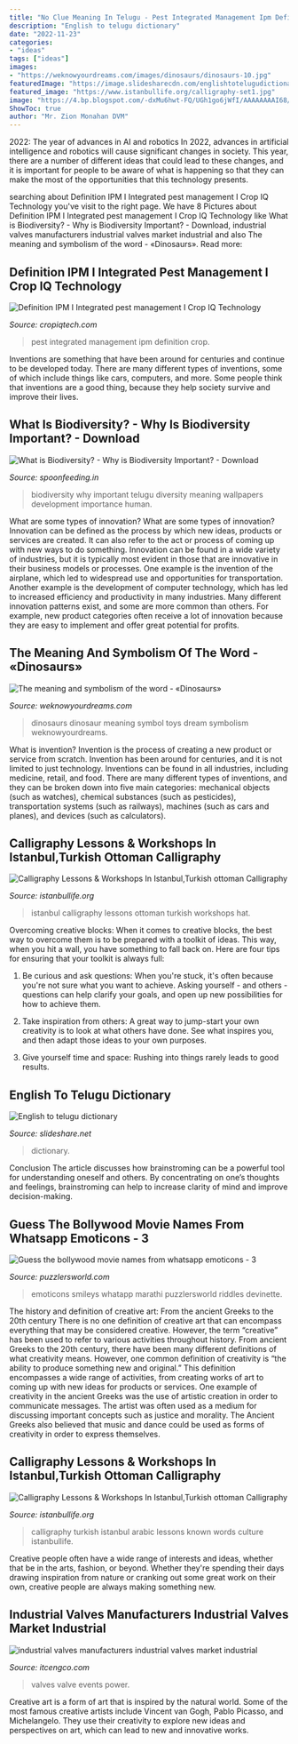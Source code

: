 ```yaml
---
title: "No Clue Meaning In Telugu - Pest Integrated Management Ipm Definition Crop"
description: "English to telugu dictionary"
date: "2022-11-23"
categories:
- "ideas"
tags: ["ideas"]
images:
- "https://weknowyourdreams.com/images/dinosaurs/dinosaurs-10.jpg"
featuredImage: "https://image.slidesharecdn.com/englishtotelugudictionary-130111004340-phpapp01/95/english-to-telugu-dictionary-9-638.jpg?cb=1357865088"
featured_image: "https://www.istanbullife.org/calligraphy-set1.jpg"
image: "https://4.bp.blogspot.com/-dxMu6hwt-FQ/UGh1go6jWfI/AAAAAAAAI68/0afG0rrgVuM/w1200-h630-p-k-no-nu/what-is-biodiversity_why-bio-diversity-importance-to-human_biodiversity-meaning.jpg"
ShowToc: true
author: "Mr. Zion Monahan DVM"
---
```



2022: The year of advances in AI and robotics
In 2022, advances in artificial intelligence and robotics will cause significant changes in society. This year, there are a number of different ideas that could lead to these changes, and it is important for people to be aware of what is happening so that they can make the most of the opportunities that this technology presents.

	

		
searching about Definition IPM I Integrated pest management I Crop IQ Technology you've visit to the right page. We have 8 Pictures about Definition IPM I Integrated pest management I Crop IQ Technology like What is Biodiversity? - Why is Biodiversity Important? - Download, industrial valves manufacturers industrial valves market industrial and also The meaning and symbolism of the word - «Dinosaurs». Read more:
		
    
## Definition IPM I Integrated Pest Management I Crop IQ Technology

<img loading=lazy src="http://cropiqtech.com/sites/default/files/IPM.jpg" onerror="this.onerror=null;this.src='https://tse3.mm.bing.net/th?id=OIP._YVmqOvjup1yEurDa9-SVQHaKe&amp;pid=15.1';" alt="Definition IPM I Integrated pest management I Crop IQ Technology">

_Source: cropiqtech.com_

>pest integrated management ipm definition crop. 

	

Inventions are something that have been around for centuries and continue to be developed today. There are many different types of inventions, some of which include things like cars, computers, and more. Some people think that inventions are a good thing, because they help society survive and improve their lives.

    
## What Is Biodiversity? - Why Is Biodiversity Important? - Download

<img loading=lazy src="https://4.bp.blogspot.com/-dxMu6hwt-FQ/UGh1go6jWfI/AAAAAAAAI68/0afG0rrgVuM/w1200-h630-p-k-no-nu/what-is-biodiversity_why-bio-diversity-importance-to-human_biodiversity-meaning.jpg" onerror="this.onerror=null;this.src='https://tse3.mm.bing.net/th?id=OIP.rnA8lU0CALQIeyBcykfuVQHaD4&amp;pid=15.1';" alt="What is Biodiversity? - Why is Biodiversity Important? - Download">

_Source: spoonfeeding.in_

>biodiversity why important telugu diversity meaning wallpapers development importance human. 

	

What are some types of innovation?
What are some types of innovation? Innovation can be defined as the process by which new ideas, products or services are created. It can also refer to the act or process of coming up with new ways to do something. 
Innovation can be found in a wide variety of industries, but it is typically most evident in those that are innovative in their business models or processes. One example is the invention of the airplane, which led to widespread use and opportunities for transportation. Another example is the development of computer technology, which has led to increased efficiency and productivity in many industries. 
Many different innovation patterns exist, and some are more common than others. For example, new product categories often receive a lot of innovation because they are easy to implement and offer great potential for profits.

    
## The Meaning And Symbolism Of The Word - «Dinosaurs»

<img loading=lazy src="https://weknowyourdreams.com/images/dinosaurs/dinosaurs-10.jpg" onerror="this.onerror=null;this.src='https://tse1.mm.bing.net/th?id=OIP.aQd_4J2crTW-VJ4vaYy9FwHaEK&amp;pid=15.1';" alt="The meaning and symbolism of the word - «Dinosaurs»">

_Source: weknowyourdreams.com_

>dinosaurs dinosaur meaning symbol toys dream symbolism weknowyourdreams. 

	

What is invention?
Invention is the process of creating a new product or service from scratch. Invention has been around for centuries, and it is not limited to just technology. Inventions can be found in all industries, including medicine, retail, and food. There are many different types of inventions, and they can be broken down into five main categories: mechanical objects (such as watches), chemical substances (such as pesticides), transportation systems (such as railways), machines (such as cars and planes), and devices (such as calculators).

    
## Calligraphy Lessons &amp; Workshops In Istanbul,Turkish Ottoman Calligraphy

<img loading=lazy src="https://www.istanbullife.org/calligraph-lesson-in-istanbul/calligraph-lesson-in-istanbul5.jpg" onerror="this.onerror=null;this.src='https://tse2.mm.bing.net/th?id=OIP.lscOe8bZRkKq3PBOwWJ0zAHaLH&amp;pid=15.1';" alt="Calligraphy Lessons &amp; Workshops In Istanbul,Turkish ottoman Calligraphy">

_Source: istanbullife.org_

>istanbul calligraphy lessons ottoman turkish workshops hat. 

	

Overcoming creative blocks:
When it comes to creative blocks, the best way to overcome them is to be prepared with a toolkit of ideas. This way, when you hit a wall, you have something to fall back on. Here are four tips for ensuring that your toolkit is always full:
1. Be curious and ask questions: When you're stuck, it's often because you're not sure what you want to achieve. Asking yourself - and others - questions can help clarify your goals, and open up new possibilities for how to achieve them.

2. Take inspiration from others: A great way to jump-start your own creativity is to look at what others have done. See what inspires you, and then adapt those ideas to your own purposes.

3. Give yourself time and space: Rushing into things rarely leads to good results.

    
## English To Telugu Dictionary

<img loading=lazy src="https://image.slidesharecdn.com/englishtotelugudictionary-130111004340-phpapp01/95/english-to-telugu-dictionary-9-638.jpg?cb=1357865088" onerror="this.onerror=null;this.src='https://tse3.mm.bing.net/th?id=OIP.Ttk3KGbU7sZaU_L6sfs53wHaKt&amp;pid=15.1';" alt="English to telugu dictionary">

_Source: slideshare.net_

>dictionary. 

	

Conclusion
The article discusses how brainstroming can be a powerful tool for understanding oneself and others. By concentrating on one’s thoughts and feelings, brainstroming can help to increase clarity of mind and improve decision-making.

    
## Guess The Bollywood Movie Names From Whatsapp Emoticons - 3

<img loading=lazy src="https://puzzlersworld.com/wp/wp-content/uploads/2013/07/guess-the-bollywood-movie-names-from-whatapp-emoticons.png" onerror="this.onerror=null;this.src='https://tse1.mm.bing.net/th?id=OIP.gfsJqcMw8UhVMSB4QeewigAAAA&amp;pid=15.1';" alt="Guess the bollywood movie names from whatsapp emoticons - 3">

_Source: puzzlersworld.com_

>emoticons smileys whatapp marathi puzzlersworld riddles devinette. 

	

The history and definition of creative art: From the ancient Greeks to the 20th century
There is no one definition of creative art that can encompass everything that may be considered creative. However, the term “creative” has been used to refer to various activities throughout history. From ancient Greeks to the 20th century, there have been many different definitions of what creativity means. However, one common definition of creativity is “the ability to produce something new and original.” This definition encompasses a wide range of activities, from creating works of art to coming up with new ideas for products or services.
One example of creativity in the ancient Greeks was the use of artistic creation in order to communicate messages. The artist was often used as a medium for discussing important concepts such as justice and morality. The Ancient Greeks also believed that music and dance could be used as forms of creativity in order to express themselves.

    
## Calligraphy Lessons &amp; Workshops In Istanbul,Turkish Ottoman Calligraphy

<img loading=lazy src="https://www.istanbullife.org/calligraphy-set1.jpg" onerror="this.onerror=null;this.src='https://tse3.mm.bing.net/th?id=OIP._QsQ4HWC_On7R4Y9z0Z5YAHaF_&amp;pid=15.1';" alt="Calligraphy Lessons &amp; Workshops In Istanbul,Turkish ottoman Calligraphy">

_Source: istanbullife.org_

>calligraphy turkish istanbul arabic lessons known words culture istanbullife. 

	

Creative people often have a wide range of interests and ideas, whether that be in the arts, fashion, or beyond. Whether they're spending their days drawing inspiration from nature or cranking out some great work on their own, creative people are always making something new.

    
## Industrial Valves Manufacturers Industrial Valves Market Industrial

<img loading=lazy src="http://www.itcengco.com/wp-content/uploads/photo-gallery/bdf0ed80-ec08-4519-a4c1-dd407155a74a.jpg" onerror="this.onerror=null;this.src='https://tse1.mm.bing.net/th?id=OIP.pBd61xRpOEtyWxSOyjxA0QHaFj&amp;pid=15.1';" alt="industrial valves manufacturers industrial valves market industrial">

_Source: itcengco.com_

>valves valve events power. 

	

Creative art is a form of art that is inspired by the natural world. Some of the most famous creative artists include Vincent van Gogh, Pablo Picasso, and Michelangelo. They use their creativity to explore new ideas and perspectives on art, which can lead to new and innovative works.

